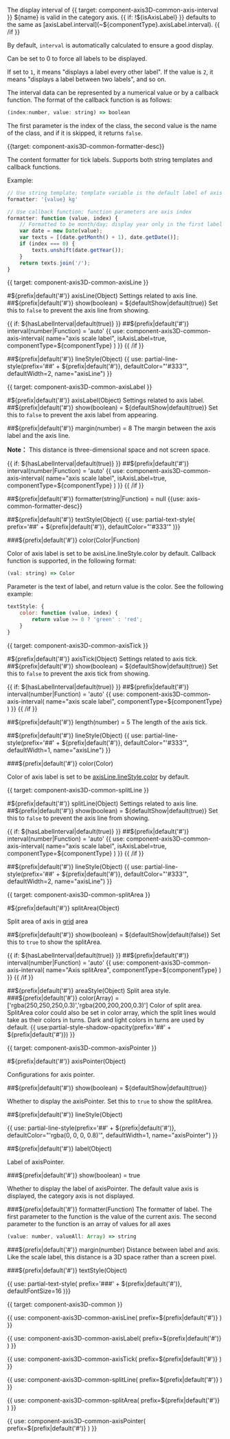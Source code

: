 The display interval of {{ target: component-axis3D-common-axis-interval }}
${name} is valid in the category axis. {{ if: !${isAxisLabel} }} defaults to the same as [axisLabel.interval](~${componentType}.axisLabel.interval). {{ /if }}

By default, `interval` is automatically calculated to ensure a good display.

Can be set to 0 to force all labels to be displayed.

If set to `1`, it means "displays a label every other label". If the value is `2`, it means "displays a label between two labels", and so on.

The interval data can be represented by a numerical value or by a callback function. The format of the callback function is as follows:

```js
(index:number, value: string) => boolean
```

The first parameter is the index of the class, the second value is the name of the class, and if it is skipped, it returns `false`.

{{target: component-axis3D-common-formatter-desc}}

The content formatter for tick labels. Supports both string templates and callback functions.

Example: 
```js
// Use string template; template variable is the default label of axis {value}
formatter: '{value} kg'

// Use callback function; function parameters are axis index
formatter: function (value, index) {
    // Formatted to be month/day; display year only in the first label
    var date = new Date(value);
    var texts = [(date.getMonth() + 1), date.getDate()];
    if (index === 0) {
        texts.unshift(date.getYear());
    }
    return texts.join('/');
}
```



{{ target: component-axis3D-common-axisLine }}

#${prefix|default('#')} axisLine(Object)
Settings related to axis line.
##${prefix|default('#')} show(boolean) = ${defaultShow|default(true)}
Set this to `false` to prevent the axis line from showing.

{{ if: ${hasLabelInterval|default(true)} }}
##${prefix|default('#')} interval(number|Function) = 'auto'
{{ use: component-axis3D-common-axis-interval(
    name="axis scale label",
    isAxisLabel=true,
    componentType=${componentType}
) }}
{{ /if }}

##${prefix|default('#')} lineStyle(Object)
{{ use: partial-line-style(prefix='##' + ${prefix|default('#')}, defaultColor="'#333'", defaultWidth=2, name="axisLine") }}




{{ target: component-axis3D-common-axisLabel }}

#${prefix|default('#')} axisLabel(Object)
Settings related to axis label.
##${prefix|default('#')} show(boolean) = ${defaultShow|default(true)}
Set this to `false` to prevent the axis label from appearing.

##${prefix|default('#')} margin(number) = 8
The margin between the axis label and the axis line.

**Note：** This distance is three-dimensional space and not screen space.

{{ if: ${hasLabelInterval|default(true)} }}
##${prefix|default('#')} interval(number|Function) = 'auto'
{{ use: component-axis3D-common-axis-interval(
    name="axis scale label",
    isAxisLabel=true,
    componentType=${componentType}
) }}
{{ /if }}

##${prefix|default('#')} formatter(string|Function) = null
{{use: axis-common-formatter-desc}}


##${prefix|default('#')} textStyle(Object)
{{ use: partial-text-style(
    prefix='##' + ${prefix|default('#')},
    defaultColor="'#333'"
)}}
<!-- Overwrite color -->
###${prefix|default('#')} color(Color|Function)

Color of axis label is set to be axisLine.lineStyle.color by default. Callback function is supported, in the following format:

```js
(val: string) => Color
```
Parameter is the text of label, and return value is the color. See the following example:

```js
textStyle: {
    color: function (value, index) {
        return value >= 0 ? 'green' : 'red';
    }
}
```


{{ target: component-axis3D-common-axisTick }}

#${prefix|default('#')} axisTick(Object)
Settings related to axis tick.
##${prefix|default('#')} show(boolean) = ${defaultShow|default(true)}
Set this to `false` to prevent the axis tick from showing.

{{ if: ${hasLabelInterval|default(true)} }}
##${prefix|default('#')} interval(number|Function) = 'auto'
{{ use: component-axis3D-common-axis-interval(
    name="axis scale label",
    componentType=${componentType}
) }}
{{ /if }}

##${prefix|default('#')} length(number) = 5
The length of the axis tick.

##${prefix|default('#')} lineStyle(Object)
{{ use: partial-line-style(prefix='##' + ${prefix|default('#')}, defaultColor="'#333'", defaultWidth=1, name="axisLine") }}
<!-- Overwrite color -->
###${prefix|default('#')} color(Color)

Color of axis label is set to be [axisLine.lineStyle.color](~${componentType}.axisLine.lineStyle.color) by default.


{{ target: component-axis3D-common-splitLine }}

#${prefix|default('#')} splitLine(Object)
Settings related to axis line.
##${prefix|default('#')} show(boolean) = ${defaultShow|default(true)}
Set this to `false` to prevent the axis line from showing.

{{ if: ${hasLabelInterval|default(true)} }}
##${prefix|default('#')} interval(number|Function) = 'auto'
{{ use: component-axis3D-common-axis-interval(
    name="axis scale label",
    isAxisLabel=true,
    componentType=${componentType}
) }}
{{ /if }}

##${prefix|default('#')} lineStyle(Object)
{{ use: partial-line-style(prefix='##' + ${prefix|default('#')}, defaultColor="'#333'", defaultWidth=2, name="axisLine") }}



{{ target: component-axis3D-common-splitArea }}

#${prefix|default('#')} splitArea(Object)

Split area of axis in [grid](~grid) area

##${prefix|default('#')} show(boolean) = ${defaultShow|default(false)}
Set this to `true` to show the splitArea.

{{ if: ${hasLabelInterval|default(true)} }}
##${prefix|default('#')} interval(number|Function) = 'auto'
{{ use: component-axis3D-common-axis-interval(
    name="Axis splitArea",
    componentType=${componentType}
) }}
{{ /if }}

##${prefix|default('#')} areaStyle(Object)
Split area style.
###${prefix|default('#')} color(Array) = ['rgba(250,250,250,0.3)','rgba(200,200,200,0.3)']
Color of split area.
SplitArea color could also be set in color array, which the split lines would take as their colors in turns. Dark and light colors in turns are used by default.
{{ use:partial-style-shadow-opacity(prefix='##' + ${prefix|default('#')}) }}




{{ target: component-axis3D-common-axisPointer }}

#${prefix|default('#')} axisPointer(Object)

Configurations for axis pointer.

##${prefix|default('#')} show(boolean) = ${defaultShow|default(true)}

Whether to display the axisPointer. Set this to `true` to show the splitArea.

##${prefix|default('#')} lineStyle(Object)

{{ use: partial-line-style(prefix='##' + ${prefix|default('#')}, defaultColor="'rgba(0, 0, 0, 0.8)'", defaultWidth=1, name="axisPointer") }}

##${prefix|default('#')} label(Object)

Label of axisPointer.

###${prefix|default('#')} show(boolean) = true

Whether to display the label of axisPointer. The default value axis is displayed, the category axis is not displayed.

###${prefix|default('#')} formatter(Function)
The formatter of label. The first parameter to the function is the value of the current axis. The second parameter to the function is an array of values for all axes

```js
(value: number, valueAll: Array) => string
```

###${prefix|default('#')} margin(number)
Distance between label and axis.
Like the scale label, this distance is a 3D space rather than a screen pixel.

###${prefix|default('#')} textStyle(Object)

{{ use: partial-text-style(
    prefix='###' + ${prefix|default('#')},
    defaultFontSize=16
)}}




{{ target: component-axis3D-common }}

{{ use: component-axis3D-common-axisLine(
    prefix=${prefix|default('#')}
) }}

{{ use: component-axis3D-common-axisLabel(
    prefix=${prefix|default('#')}
) }}

{{ use: component-axis3D-common-axisTick(
    prefix=${prefix|default('#')}
) }}

{{ use: component-axis3D-common-splitLine(
    prefix=${prefix|default('#')}
) }}

{{ use: component-axis3D-common-splitArea(
    prefix=${prefix|default('#')}
) }}

{{ use: component-axis3D-common-axisPointer(
    prefix=${prefix|default('#')}
) }}
